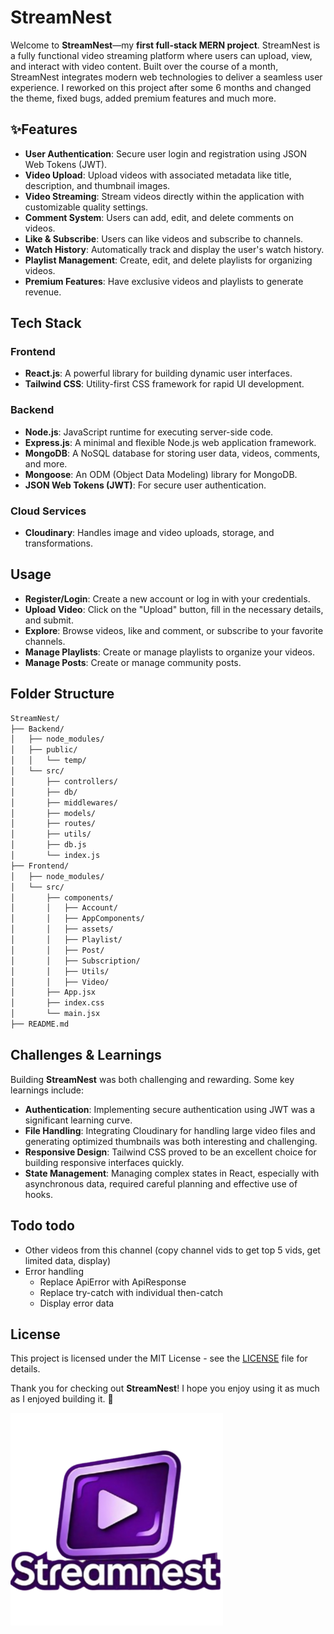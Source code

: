 # StreamNest 

Welcome to **StreamNest**—my **first full-stack MERN project**. StreamNest is a fully functional video streaming platform where users can upload, view, and interact with video content. Built over the course of a month, StreamNest integrates modern web technologies to deliver a seamless user experience. I reworked on this project after some 6 months and changed the theme, fixed bugs, added premium features and much more.

## ✨Features

- **User Authentication**: Secure user login and registration using JSON Web Tokens (JWT).
- **Video Upload**: Upload videos with associated metadata like title, description, and thumbnail images.
- **Video Streaming**: Stream videos directly within the application with customizable quality settings.
- **Comment System**: Users can add, edit, and delete comments on videos.
- **Like & Subscribe**: Users can like videos and subscribe to channels.
- **Watch History**: Automatically track and display the user's watch history.
- **Playlist Management**: Create, edit, and delete playlists for organizing videos.
- **Premium Features**: Have exclusive videos and playlists to generate revenue.

## Tech Stack

### Frontend
- **React.js**: A powerful library for building dynamic user interfaces.
- **Tailwind CSS**: Utility-first CSS framework for rapid UI development.

### Backend
- **Node.js**: JavaScript runtime for executing server-side code.
- **Express.js**: A minimal and flexible Node.js web application framework.
- **MongoDB**: A NoSQL database for storing user data, videos, comments, and more.
- **Mongoose**: An ODM (Object Data Modeling) library for MongoDB.
- **JSON Web Tokens (JWT)**: For secure user authentication.

### Cloud Services
- **Cloudinary**: Handles image and video uploads, storage, and transformations.

## Usage

- **Register/Login**: Create a new account or log in with your credentials.
- **Upload Video**: Click on the "Upload" button, fill in the necessary details, and submit.
- **Explore**: Browse videos, like and comment, or subscribe to your favorite channels.
- **Manage Playlists**: Create or manage playlists to organize your videos.
- **Manage Posts**: Create or manage community posts.

## Folder Structure

```bash
StreamNest/
├── Backend/
│   ├── node_modules/
│   ├── public/
│   │   └── temp/
│   └── src/
│       ├── controllers/
│       ├── db/
│       ├── middlewares/
│       ├── models/
│       ├── routes/
│       ├── utils/
│       ├── db.js
│       └── index.js
├── Frontend/
│   ├── node_modules/
│   └── src/
│       ├── components/
│       │   ├── Account/
│       │   ├── AppComponents/
│       │   ├── assets/
│       │   ├── Playlist/
│       │   ├── Post/
│       │   ├── Subscription/
│       │   ├── Utils/
│       │   ├── Video/
│       ├── App.jsx
│       ├── index.css
│       └── main.jsx
├── README.md
```

## Challenges & Learnings

Building **StreamNest** was both challenging and rewarding. Some key learnings include:

- **Authentication**: Implementing secure authentication using JWT was a significant learning curve.
- **File Handling**: Integrating Cloudinary for handling large video files and generating optimized thumbnails was both interesting and challenging.
- **Responsive Design**: Tailwind CSS proved to be an excellent choice for building responsive interfaces quickly.
- **State Management**: Managing complex states in React, especially with asynchronous data, required careful planning and effective use of hooks.

## Todo todo
- Other videos from this channel (copy channel vids to get top 5 vids, get limited data, display)
- Error handling
    - Replace ApiError with ApiResponse
    - Replace try-catch with individual then-catch
    - Display error data


## License

This project is licensed under the MIT License - see the [LICENSE](./LICENSE) file for details.

Thank you for checking out **StreamNest**! I hope you enjoy using it as much as I enjoyed building it. 🎉

 <img src="./Frontend//src/components/assets/Streamnest.png" alt="Your Image Description" >